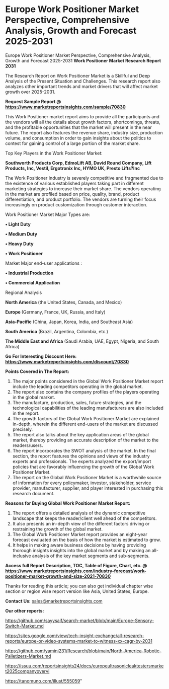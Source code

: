 # Europe Work Positioner Market Perspective, Comprehensive Analysis, Growth and Forecast 2025-2031
Europe Work Positioner Market Perspective, Comprehensive Analysis, Growth and Forecast 2025-2031
<strong>Work Positioner Market Research Report 2031</strong>

The Research Report on Work Positioner Market is a Skillful and Deep Analysis of the Present Situation and Challenges. This research report also analyzes other important trends and market drivers that will affect market growth over 2025-2031.

<strong>Request Sample Report @ <a href=https://www.marketreportsinsights.com/sample/70830>https://www.marketreportsinsights.com/sample/70830</a></strong>

This Work Positioner market report aims to provide all the participants and the vendors will all the details about growth factors, shortcomings, threats, and the profitable opportunities that the market will present in the near future. The report also features the revenue share, industry size, production volume, and consumption in order to gain insights about the politics to contest for gaining control of a large portion of the market share.

Top Key Players in the Work Positioner Market:

<strong>Southworth Products Corp, EdmoLift AB, David Round Company, Lift Products, Inc, Vestil, Ergotronix Inc, HYMO UK, Presto Lifts?Inc</strong>

The Work Positioner Industry is severely competitive and fragmented due to the existence of various established players taking part in different marketing strategies to increase their market share. The vendors operating in the market are profiled based on price, quality, brand, product differentiation, and product portfolio. The vendors are turning their focus increasingly on product customization through customer interaction.

Work Positioner Market Major Types are:

<strong>• Light Duty

• Medium Duty

• Heavy Duty

• Work Positioner</strong>

Market Major end-user applications :

<strong>• Industrial Production

• Commercial Application</strong>

Regional Analysis

</u><strong><b>North America</b></strong> (the United States, Canada, and Mexico)

<strong><b>Europe </b></strong>(Germany, France, UK, Russia, and Italy)

<strong><b>Asia-Pacific</b></strong> (China, Japan, Korea, India, and Southeast Asia)

<strong><b>South America</b></strong> (Brazil, Argentina, Colombia, etc.)

<strong><b>The Middle East and Africa</b></strong> (Saudi Arabia, UAE, Egypt, Nigeria, and South Africa)

<strong>Go For Interesting Discount Here: <a href=https://www.marketreportsinsights.com/discount/70830>https://www.marketreportsinsights.com/discount/70830</a></strong>

<strong>Points Covered in The Report:</strong>
<ol>
  <li>The major points considered in the Global Work Positioner Market report include the leading competitors operating in the global market.</li>
  <li>The report also contains the company profiles of the players operating in the global market.</li>
  <li>The manufacture, production, sales, future strategies, and the technological capabilities of the leading manufacturers are also included in the report.</li>
  <li>The growth factors of the Global Work Positioner Market are explained in-depth, wherein the different end-users of the market are discussed precisely.</li>
  <li>The report also talks about the key application areas of the global market, thereby providing an accurate description of the market to the readers/users.</li>
  <li>The report incorporates the SWOT analysis of the market. In the final section, the report features the opinions and views of the industry experts and professionals. The experts analyzed the export/import policies that are favorably influencing the growth of the Global Work Positioner Market.</li>
  <li>The report on the Global Work Positioner Market is a worthwhile source of information for every policymaker, investor, stakeholder, service provider, manufacturer, supplier, and player interested in purchasing this research document.</li>
</ol>
<strong>Reasons for Buying Global Work Positioner Market Report:</strong>

<ol>
  <li>The report offers a detailed analysis of the dynamic competitive landscape that keeps the reader/client well ahead of the competitors.</li>
  <li>It also presents an in-depth view of the different factors driving or restraining the growth of the global market.</li>
  <li>The Global Work Positioner Market report provides an eight-year forecast evaluated on the basis of how the market is estimated to grow.</li>
  <li>It helps in making aware business decisions by having providing thorough insights insights into the global market and by making an all-inclusive analysis of the key market segments and sub-segments.</li>
</ol>
<strong>Access full Report Description, TOC, Table of Figure, Chart, etc. @ <a href=https://www.marketreportsinsights.com/industry-forecast/work-positioner-market-growth-and-size-2021-70830>https://www.marketreportsinsights.com/industry-forecast/work-positioner-market-growth-and-size-2021-70830</a></strong>


Thanks for reading this article; you can also get individual chapter wise section or region wise report version like Asia, United States, Europe.

<strong>Contact Us:</strong>
sales@marketreportsinsights.com

<strong>Our other reports:</strong>

<a href=https://github.com/sayysaif/search-market/blob/main/Europe-Sensory-Switch-Market.md>https://github.com/sayysaif/search-market/blob/main/Europe-Sensory-Switch-Market.md</a>

<a href=https://sites.google.com/view/tech-insight-exchange/all-research-reports/europe-or-video-systems-market-to-witness-xx-cagr-by-2031>https://sites.google.com/view/tech-insight-exchange/all-research-reports/europe-or-video-systems-market-to-witness-xx-cagr-by-2031</a>

<a href=https://github.com/yamini231/Research/blob/main/North-America-Robotic-Palletizers-Market.md>https://github.com/yamini231/Research/blob/main/North-America-Robotic-Palletizers-Market.md</a>

<a href=https://issuu.com/reportsinsights24/docs/europeultrasonicleaktestersmarket2025companyovervi>https://issuu.com/reportsinsights24/docs/europeultrasonicleaktestersmarket2025companyovervi</a>

<a href=https://tanomuno.com/illust/555059>https://tanomuno.com/illust/555059</a>"
